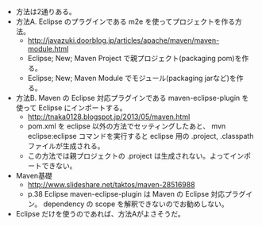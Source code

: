 * 方法は2通りある。
* 方法A. Eclipse のプラグインである m2e を使ってプロジェクトを作る方法。
    * http://javazuki.doorblog.jp/articles/apache/maven/maven-module.html
    * Eclipse; New; Maven Project で親プロジェクト(packaging pom)を作る。
    * Eclipse; New; Maven Module でモジュール(packaging jarなど)を作る。
* 方法B. Maven の Eclipse 対応プラグインである maven-eclipse-plugin を使って Eclipse にインポートする。
    * http://tnaka0128.blogspot.jp/2013/05/maven.html
    * pom.xml を eclipse 以外の方法でセッティングしたあと、 mvn eclipse:eclipse コマンドを実行すると eclipse 用の .project, .classpath ファイルが生成される。
    * この方法では親プロジェクトの .project は生成されない。よってインポートできない。
* Maven基礎
    * http://www.slideshare.net/taktos/maven-28516988
    * p.38 Eclipse maven-eclipse-plugin は Maven の Eclipse 対応プラグイン。 dependency の scope を解釈できないのでお勧めしない。
* Eclipse だけを使うのであれば、方法Aがよさそうだ。


